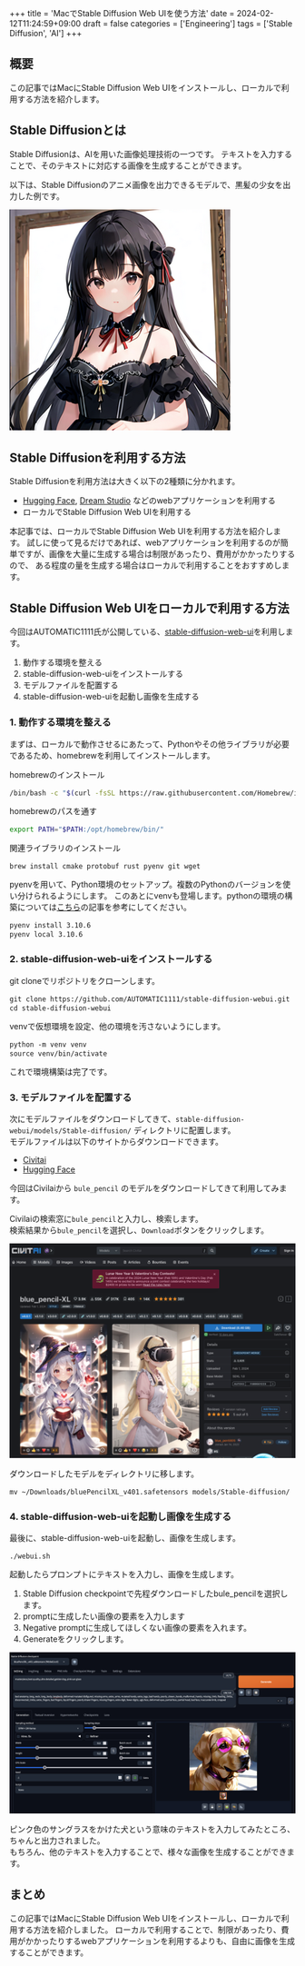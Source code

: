 +++
title = 'MacでStable Diffusion Web UIを使う方法'
date = 2024-02-12T11:24:59+09:00
draft = false
categories = ['Engineering']
tags = ['Stable Diffusion', 'AI']
+++

## 概要
この記事ではMacにStable Diffusion Web UIをインストールし、ローカルで利用する方法を紹介します。

## Stable Diffusionとは
Stable Diffusionは、AIを用いた画像処理技術の一つです。
テキストを入力することで、そのテキストに対応する画像を生成することができます。

以下は、Stable Diffusionのアニメ画像を出力できるモデルで、黒髪の少女を出力した例です。

![Stable Diffusionのイメージ](img-019-003.png)

## Stable Diffusionを利用する方法

Stable Diffusionを利用方法は大きく以下の2種類に分かれます。

* [Hugging Face](https://huggingface.co/), [Dream Studio](https://beta.dreamstudio.ai/generate) などのwebアプリケーションを利用する
* ローカルでStable Diffusion Web UIを利用する

本記事では、ローカルでStable Diffusion Web UIを利用する方法を紹介します。
試しに使って見るだけであれば、webアプリケーションを利用するのが簡単ですが、画像を大量に生成する場合は制限があったり、費用がかかったりするので、
ある程度の量を生成する場合はローカルで利用することをおすすめします。

## Stable Diffusion Web UIをローカルで利用する方法
今回はAUTOMATIC1111氏が公開している、[stable-diffusion-web-ui](https://github.com/AUTOMATIC1111/stable-diffusion-webui)を利用します。

1. 動作する環境を整える
2. stable-diffusion-web-uiをインストールする
3. モデルファイルを配置する
4. stable-diffusion-web-uiを起動し画像を生成する

### 1. 動作する環境を整える
まずは、ローカルで動作させるにあたって、Pythonやその他ライブラリが必要であるため、homebrewを利用してインストールします。

homebrewのインストール

```bash
/bin/bash -c "$(curl -fsSL https://raw.githubusercontent.com/Homebrew/install/HEAD/install.sh)"
```

homebrewのパスを通す

```bash
export PATH="$PATH:/opt/homebrew/bin/"
```

関連ライブラリのインストール

```shell
brew install cmake protobuf rust pyenv git wget
```

pyenvを用いて、Python環境のセットアップ。複数のPythonのバージョンを使い分けられるようにします。
このあとにvenvも登場します。pythonの環境の構築については[こちら](https://bossagyu.com/blog/004-paython-setup/)の記事を参考にしてください。

```shell
pyenv install 3.10.6
pyenv local 3.10.6
```


### 2. stable-diffusion-web-uiをインストールする
git cloneでリポジトリをクローンします。

```shell
git clone https://github.com/AUTOMATIC1111/stable-diffusion-webui.git
cd stable-diffusion-webui
```

venvで仮想環境を設定、他の環境を汚さないようにします。
```shell
python -m venv venv
source venv/bin/activate
```

これで環境構築は完了です。

### 3. モデルファイルを配置する
次にモデルファイルをダウンロードしてきて、`stable-diffusion-webui/models/Stable-diffusion/` ディレクトリに配置します。  
モデルファイルは以下のサイトからダウンロードできます。

* [Civitai](https://dream-studio.tech/)
* [Hugging Face](https://huggingface.co/models?pipeline_tag=text-to-image&sort=downloads)

今回はCivilaiから `bule_pencil` のモデルをダウンロードしてきて利用してみます。

Civilaiの検索窓に`bule_pencil`と入力し、検索します。  
検索結果から`bule_pencil`を選択し、`Download`ボタンをクリックします。

![ダウンロード画面](img-019-001.png)


ダウンロードしたモデルをディレクトリに移します。

```shell
mv ~/Downloads/bluePencilXL_v401.safetensors models/Stable-diffusion/
```

### 4. stable-diffusion-web-uiを起動し画像を生成する
最後に、stable-diffusion-web-uiを起動し、画像を生成します。

```shell
./webui.sh
```

起動したらプロンプトにテキストを入力し、画像を生成します。

1. Stable Diffusion checkpointで先程ダウンロードしたbule_pencilを選択します。
2. promptに生成したい画像の要素を入力します
3. Negative promptに生成してほしくない画像の要素を入れます。
4. Generateをクリックします。

![画像生成画面](img-019-002.png)

ピンク色のサングラスをかけた犬という意味のテキストを入力してみたところ、ちゃんと出力されました。  
もちろん、他のテキストを入力することで、様々な画像を生成することができます。

## まとめ
この記事ではMacにStable Diffusion Web UIをインストールし、ローカルで利用する方法を紹介しました。
ローカルで利用することで、制限があったり、費用がかかったりするwebアプリケーションを利用するよりも、自由に画像を生成することができます。

